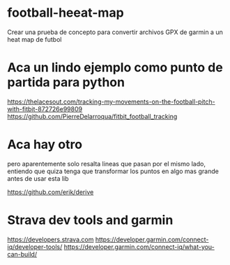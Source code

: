 # football-heeat-map

Crear una prueba de concepto para convertir archivos GPX de garmin a un heat map de futbol

# Aca un lindo ejemplo como punto de partida para python
https://thelacesout.com/tracking-my-movements-on-the-football-pitch-with-fitbit-872726e99809
https://github.com/PierreDelarroqua/fitbit_football_tracking

# Aca hay otro
pero aparentemente solo resalta lineas que pasan por el mismo lado, entiendo que quiza tenga que transformar los puntos en algo mas grande antes de usar esta lib

https://github.com/erik/derive


# Strava dev tools and garmin
https://developers.strava.com
https://developer.garmin.com/connect-iq/developer-tools/
https://developer.garmin.com/connect-iq/what-you-can-build/
